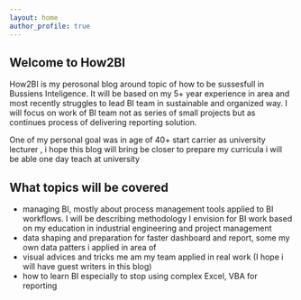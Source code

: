 ```yaml
---
layout: home
author_profile: true
---
```


## Welcome to How2BI

  How2BI is my perosonal blog around topic of how to be sussesfull in Bussiens Inteligence.
  It will be based on my 5+ year experience in  area and most recently struggles to lead BI team in sustainable  and  organized way.
  I will focus on work of BI team not as series of small projects but as continues process of delivering reporting solution.
  
 One of my personal goal was in age of 40+ start carrier as university lecturer , i hope this blog will bring be closer to prepare my curricula i will be able one day teach at university


## What topics will be covered

  - managing BI, mostly about  process management tools applied to BI workflows. I will be describing methodology I envision for BI work based on my education in industrial  engineering and project management 
  - data shaping and preparation for faster dashboard and report, some my own data patters i applied in area of 
  - visual advices and tricks me am my team applied in real work (I hope i will have guest writers in this blog)
  - how to learn BI especially to stop using complex Excel, VBA for reporting

  
